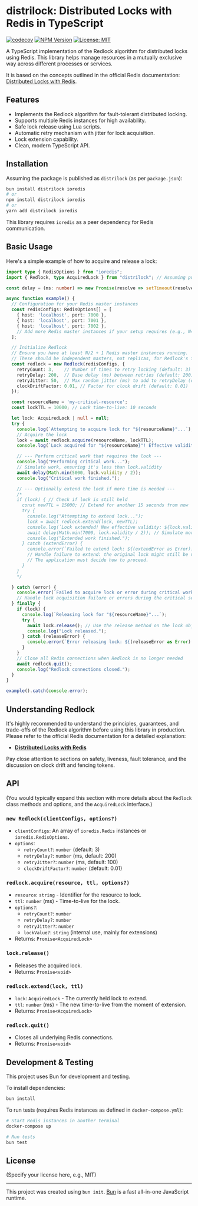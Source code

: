 # distrilock: Distributed Locks with Redis in TypeScript

[![codecov](https://codecov.io/gh/jlucaso1/distrilock/graph/badge.svg)](https://codecov.io/gh/jlucaso1/distrilock)
[![NPM Version](https://img.shields.io/npm/v/distrilock.svg)](https://www.npmjs.com/package/distrilock)
[![License: MIT](https://img.shields.io/badge/License-MIT-yellow.svg)](https://opensource.org/licenses/MIT)

A TypeScript implementation of the Redlock algorithm for distributed locks using Redis. This library helps manage resources in a mutually exclusive way across different processes or services.

It is based on the concepts outlined in the official Redis documentation: [Distributed Locks with Redis](https://redis.io/docs/latest/develop/use/patterns/distributed-locks/).

## Features

*   Implements the Redlock algorithm for fault-tolerant distributed locking.
*   Supports multiple Redis instances for high availability.
*   Safe lock release using Lua scripts.
*   Automatic retry mechanism with jitter for lock acquisition.
*   Lock extension capability.
*   Clean, modern TypeScript API.

## Installation

Assuming the package is published as `distrilock` (as per `package.json`):

```bash
bun install distrilock ioredis
# or
npm install distrilock ioredis
# or
yarn add distrilock ioredis
```

This library requires `ioredis` as a peer dependency for Redis communication.

## Basic Usage

Here's a simple example of how to acquire and release a lock:

```typescript
import type { RedisOptions } from "ioredis";
import { Redlock, type AcquiredLock } from "distrilock"; // Assuming published as 'distrilock'

const delay = (ms: number) => new Promise(resolve => setTimeout(resolve, ms));

async function example() {
  // Configuration for your Redis master instances
  const redisConfigs: RedisOptions[] = [
    { host: 'localhost', port: 7000 },
    { host: 'localhost', port: 7001 },
    { host: 'localhost', port: 7002 },
    // Add more Redis master instances if your setup requires (e.g., N=5)
  ];

  // Initialize Redlock
  // Ensure you have at least N/2 + 1 Redis master instances running.
  // These should be independent masters, not replicas, for Redlock's fault tolerance.
  const redlock = new Redlock(redisConfigs, {
    retryCount: 3,    // Number of times to retry locking (default: 3)
    retryDelay: 200,  // Base delay (ms) between retries (default: 200)
    retryJitter: 50,  // Max random jitter (ms) to add to retryDelay (default: 100)
    clockDriftFactor: 0.01, // Factor for clock drift (default: 0.01)
  });

  const resourceName = 'my-critical-resource';
  const lockTTL = 10000; // Lock time-to-live: 10 seconds

  let lock: AcquiredLock | null = null;
  try {
    console.log(`Attempting to acquire lock for "${resourceName}"...`);
    // Acquire the lock
    lock = await redlock.acquire(resourceName, lockTTL);
    console.log(`Lock acquired for "${resourceName}"! Effective validity: ${lock.validity}ms. Value: ${lock.value}`);

    // --- Perform critical work that requires the lock ---
    console.log("Performing critical work...");
    // Simulate work, ensuring it's less than lock.validity
    await delay(Math.min(5000, lock.validity / 2));
    console.log("Critical work finished.");

    // --- Optionally extend the lock if more time is needed ---
    /*
    if (lock) { // Check if lock is still held
      const newTTL = 15000; // Extend for another 15 seconds from now
      try {
        console.log("Attempting to extend lock...");
        lock = await redlock.extend(lock, newTTL);
        console.log(`Lock extended! New effective validity: ${lock.validity}ms.`);
        await delay(Math.min(7000, lock.validity / 2)); // Simulate more work
        console.log("Extended work finished.");
      } catch (extendError) {
        console.error(`Failed to extend lock: ${(extendError as Error).message}`);
        // Handle failure to extend: the original lock might still be valid or might have expired.
        // The application must decide how to proceed.
      }
    }
    */

  } catch (error) {
    console.error(`Failed to acquire lock or error during critical work: ${(error as Error).message}`);
    // Handle lock acquisition failure or errors during the critical section
  } finally {
    if (lock) {
      console.log(`Releasing lock for "${resourceName}"...`);
      try {
        await lock.release(); // Use the release method on the lock object
        console.log("Lock released.");
      } catch (releaseError) {
        console.error(`Error releasing lock: ${(releaseError as Error).message}`);
      }
    }
    // Close all Redis connections when Redlock is no longer needed
    await redlock.quit();
    console.log("Redlock connections closed.");
  }
}

example().catch(console.error);
```

## Understanding Redlock

It's highly recommended to understand the principles, guarantees, and trade-offs of the Redlock algorithm before using this library in production. Please refer to the official Redis documentation for a detailed explanation:

*   **[Distributed Locks with Redis](https://redis.io/docs/latest/develop/use/patterns/distributed-locks/)**

Pay close attention to sections on safety, liveness, fault tolerance, and the discussion on clock drift and fencing tokens.

## API

(You would typically expand this section with more details about the `Redlock` class methods and options, and the `AcquiredLock` interface.)

### `new Redlock(clientConfigs, options?)`

*   `clientConfigs`: An array of `ioredis.Redis` instances or `ioredis.RedisOptions`.
*   `options`:
    *   `retryCount?`: `number` (default: 3)
    *   `retryDelay?`: `number` (ms, default: 200)
    *   `retryJitter?`: `number` (ms, default: 100)
    *   `clockDriftFactor?`: `number` (default: 0.01)

### `redlock.acquire(resource, ttl, options?)`

*   `resource`: `string` - Identifier for the resource to lock.
*   `ttl`: `number` (ms) - Time-to-live for the lock.
*   `options?`:
    *   `retryCount?`: `number`
    *   `retryDelay?`: `number`
    *   `retryJitter?`: `number`
    *   `lockValue?`: `string` (internal use, mainly for extensions)
*   Returns: `Promise<AcquiredLock>`

### `lock.release()`

*   Releases the acquired lock.
*   Returns: `Promise<void>`

### `redlock.extend(lock, ttl)`

*   `lock`: `AcquiredLock` - The currently held lock to extend.
*   `ttl`: `number` (ms) - The new time-to-live from the moment of extension.
*   Returns: `Promise<AcquiredLock>`

### `redlock.quit()`

*   Closes all underlying Redis connections.
*   Returns: `Promise<void>`

## Development & Testing

This project uses Bun for development and testing.

To install dependencies:
```bash
bun install
```

To run tests (requires Redis instances as defined in `docker-compose.yml`):
```bash
# Start Redis instances in another terminal
docker-compose up

# Run tests
bun test
```

## License

(Specify your license here, e.g., MIT)

---

This project was created using `bun init`. [Bun](https://bun.sh) is a fast all-in-one JavaScript runtime.